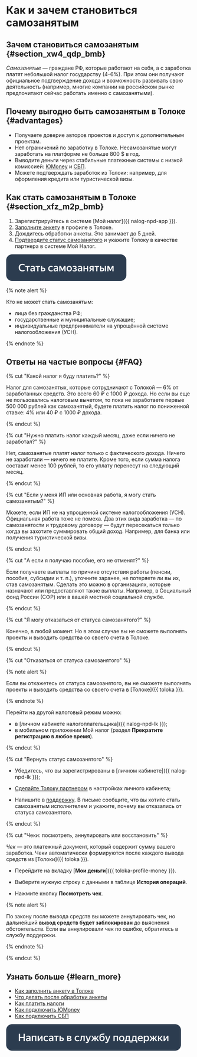 # Как и зачем становиться самозанятым

## Зачем становиться самозанятым {#section_xw4_qdp_bmb}

_Самозанятые_ — граждане РФ, которые работают на себя, а с заработка платят небольшой налог государству (4–6%). При этом они получают официальное подтверждение дохода и возможность развивать свою деятельность (например, многие компании на российском рынке предпочитают сейчас работать именно с самозанятыми).

## Почему выгодно быть самозанятым в Толоке {#advantages}

- Получаете доверие авторов проектов и доступ к дополнительным проектам.
- Нет ограничений по заработку в Толоке. Несамозанятые могут заработать на платформе не больше 800 $ в год.
- Выводите деньги через стабильные платежные системы с низкой комиссией: [ЮMoney](../pay/yoomoney.md) и [СБП](../pay/sbp.md).
- Можете подтверждать заработок из Толоки: например, для оформления кредита или туристической визы.

## Как стать самозанятым в Толоке {#section_xfz_m2p_bmb}

1. Зарегистрируйтесь в системе [Мой налог]({{ nalog-npd-app }}).
1. [Заполните анкету](send-request.md) в профиле в Толоке.
1. Дождитесь обработки анкеты. Это занимает до 5 дней.
1. [Подтвердите статус самозанятого](accept-status.md) и укажите Толоку в качестве партнера в системе Мой Налог.

[![](../assets/buttons/self-employed.svg)](https://toloka.yandex.ru/profile)

{% note alert %}

Кто не может стать самозанятым:

- лица без гражданства РФ;
- государственные и муниципальные служащие;
- индивидуальные предприниматели на упрощённой системе налогообложения (УСН).

{% endnote %}

## Ответы на частые вопросы {#FAQ}

{% cut "Какой налог я буду платить?" %}

Налог для самозанятых, которые сотрудничают с Толокой — 6% от заработанных средств. Это всего 60 ₽ с 1000 ₽ дохода. Но если вы еще не пользовались налоговым вычетом, то пока не заработаете первые 500 000 рублей как самозанятый, будете платить налог по пониженной ставке: 4% или 40 ₽ с 1000 ₽ дохода.

{% endcut %}

{% cut "Нужно платить налог каждый месяц, даже если ничего не заработал?" %}

Нет, самозанятые платят налог только с фактического дохода. Ничего не заработали — ничего не платите. Кроме того, если сумма налога составит менее 100 рублей, то его уплату перенесут на следующий месяц.

{% endcut %}

{% cut "Если у меня ИП или основная работа, я могу стать самозанятым?" %}

Можете, если ИП не на упрощенной системе налогообложения (УСН). Официальная работа тоже не помеха. Два этих вида заработка — по самозанятости и трудовому договору — будут пересекаться только когда вы захотите суммировать общий доход. Например, для банка или получения туристической визы.

{% endcut %}

{% cut "А если я получаю пособие, его не отменят?" %}

Если получаете выплаты по причине отсутствия работы (пенсии, пособия, субсидии и т. п.), уточните заранее, не потеряете ли вы их, став самозанятым. Сделать это можно в организациях, которые назначают или предоставляют такие выплаты. Например, в Социальный фонд России (СФР) или в вашей местной социальной службе.

{% endcut %}

{% cut "Я могу отказаться от статуса самозанятого?" %}

Конечно, в любой момент. Но в этом случае вы не сможете выполнять проекты и выводить средства со своего счета в Толоке.

{% endcut %}

{% cut "Отказаться от статуса самозанятого" %}

{% note alert %}

Если вы откажетесь от статуса самозанятого, вы не сможете выполнять проекты и выводить средства со своего счета в [Толоке]({{ toloka }}).

{% endnote %}

Перейти на другой налоговый режим можно:

- в [личном кабинете налогоплательщика]({{ nalog-npd-lk }});
- в мобильном приложении Мой налог (раздел **Прекратите регистрацию в любое время**).

{% endcut %}

{% cut "Вернуть статус самозанятого" %}

  * Убедитесь, что вы зарегистрированы в [личном кабинете]({{ nalog-npd-lk }});

  * [Сделайте Толоку партнером](../self-employed/accept-status.md#section_f3t_j4p_bmb) в настройках личного кабинета;

  * Напишите в [поддержку](../troubleshooting/support.md). В письме сообщите, что вы хотите стать самозанятым исполнителем и укажите, почему вы отказались от статуса самозанятого.

{% endcut %}

{% cut "Чеки: посмотреть, аннулировать или восстановить" %}

_Чек_ — это платежный документ, который содержит сумму вашего заработка. Чеки автоматически формируются после каждого вывода средств из [Толоки]({{ toloka }}).

  * Перейдите на вкладку [**Мои деньги**]({{ toloka-profile-money }}).

  * Выберите нужную строку с данными в таблице **История операций**.

  * Нажмите кнопку **Посмотреть чек**.

{% note alert %}

По закону после вывода средств вы можете аннулировать чек, но дальнейший **вывод средств будет заблокирован** до выяснения обстоятельств. Если вы аннулировали чек по ошибке, обратитесь в службу поддержки.

{% endnote %}

{% endcut %}


## Узнать больше {#learn_more}

- [Как заполнить анкету в Толоке](send-request.md)
- [Что делать после обработки анкеты](accept-status.md)
- [Как платить налоги](pay-taxes.md)
- [Как подключить ЮMonеy](../pay/yoomoney.md)
- [Как подключить СБП](../pay/sbp.md)

[![](../assets/buttons/contact-support.svg)](../troubleshooting/troubleshooting.md#self-employed)
